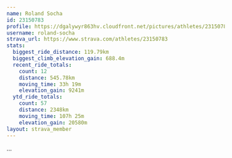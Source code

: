 ```yaml
---
name: Roland Socha
id: 23150783
profile: https://dgalywyr863hv.cloudfront.net/pictures/athletes/23150783/14745672/4/large.jpg
username: roland-socha
strava_url: https://www.strava.com/athletes/23150783
stats:
  biggest_ride_distance: 119.79km
  biggest_climb_elevation_gain: 688.4m
  recent_ride_totals:
    count: 12
    distance: 545.78km
    moving_time: 33h 19m
    elevation_gain: 9241m
  ytd_ride_totals:
    count: 57
    distance: 2348km
    moving_time: 107h 25m
    elevation_gain: 20580m
layout: strava_member
--- 
```

...
